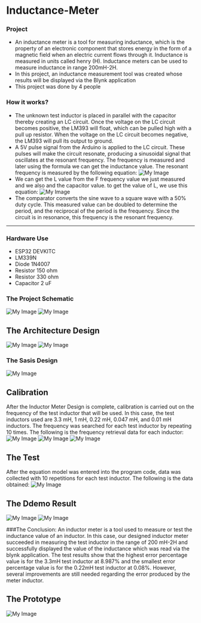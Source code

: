 # Inductance-Meter

### Project 
- An inductance meter is a tool for measuring inductance, which is the property of an electronic component that stores energy in the form of a magnetic field when an electric current flows through it. Inductance is measured in units called henry (H). Inductance meters can be used to measure inductance in range 200mH-2H.
- In this project, an inductance measurement tool was created whose results will be displayed via the Blynk application
- This project was done by 4 people

### How it works? 
- The unknown test inductor is placed in parallel with the capacitor thereby creating an LC circuit. Once the voltage on the LC circuit becomes positive, the LM393 will float, which can be pulled high with a pull up resistor. When the voltage on the LC circuit becomes negative, the LM393 will pull its output to ground.
- A 5V pulse signal from the Arduino is applied to the LC circuit. These pulses will make the circuit resonate, producing a sinusoidal signal that oscillates at the resonant frequency. The frequency is measured and later using the formula we can get the inductance value. The resonant frequency is measured by the following equation:
![My Image](1.png)
- We can get the L value from the F frequency value we just measured and we also and the capacitor value. to get the value of L, we use this equation:
![My Image](2.png)
- The comparator converts the sine wave to a square wave with a 50% duty cycle. This measured value can  be doubled to determine the period, and the reciprocal of the period is the frequency. Since the circuit is in resonance, this frequency is the resonant frequency.
  
---
### Hardware Use
- ESP32 DEVKITC
- LM339N
- Diode 1N4007
- Resistor 150 ohm
- Resistor 330 ohm
- Capacitor 2 uF
  
### The Project Schematic
![My Image](3.png)
![My Image](13.png)

## The Architecture Design
![My Image](6.jpeg)
![My Image](14.jpeg)

### The Sasis Design
![My Image](5.png)

## Calibration
After the Inductor Meter Design is complete, calibration is carried out on the frequency of the test inductor that will be used. In this case, the test inductors used are 3.3 mH, 1 mH, 0.22 mH, 0.047 mH, and 0.01 mH inductors. The frequency was searched for each test inductor by repeating 10 times. The following is the frequency retrieval data for each inductor:
![My Image](7.jpeg)
![My Image](8.jpeg)
![My Image](9.jpeg)

## The Test
After the equation model was entered into the program code, data was collected with 10 repetitions for each test inductor. The following is the data obtained:
![My Image](10.jpeg)

## The Ddemo Result
![My Image](12.jpeg)
![My Image](11.jpeg)

###The Conclusion:
An inductor meter is a tool used to measure or test the inductance value of an inductor. In this case, our designed inductor meter succeeded in measuring the test inductor in the range of 200 mH-2H and successfully displayed the value of the inductance which was read via the blynk application. The test results show that the highest error percentage value is for the 3.3mH test inductor at 8.987% and the smallest error percentage value is for the 0.22mH test inductor at 0.08%. However, several improvements are still needed regarding the error produced by the meter inductor.

## The Prototype
![My Image](15.jpeg)
